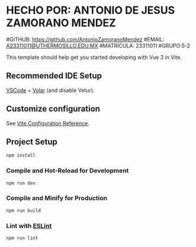# HECHO POR: ANTONIO DE JESUS ZAMORANO MENDEZ

#GITHUB: https://github.com/AntonioZamoranoMendez
#EMAIL: A23311011@UTHERMOSILLO.EDU.MX
#MATRÍCULA: 23311011
#GRUPO:5-2

This template should help get you started developing with Vue 3 in Vite.

## Recommended IDE Setup

[VSCode](https://code.visualstudio.com/) + [Volar](https://marketplace.visualstudio.com/items?itemName=Vue.volar) (and disable Vetur).

## Customize configuration

See [Vite Configuration Reference](https://vite.dev/config/).

## Project Setup

```sh
npm install
```

### Compile and Hot-Reload for Development

```sh
npm run dev
```

### Compile and Minify for Production

```sh
npm run build
```

### Lint with [ESLint](https://eslint.org/)

```sh
npm run lint
```
